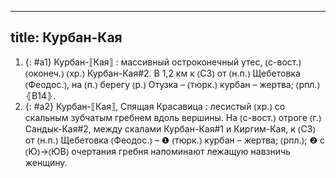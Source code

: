 
---
title: Курбан-Кая
---
1. {: #a1} Курбан-⟦Кая⟧
: массивный остроконечный утес, ⦅с-вост.⦆ ⦅оконеч.⦆ ⦅хр.⦆ Курбан-Кая#2. В 1,2 км к ⦅СЗ⦆ от ⦅н.п.⦆ Щебетовка ⦅Феодос.⦆, на ⦅п.⦆ берегу ⦅р.⦆ Отузка – ⦅тюрк.⦆ курбан – жертва; ⦅рпл.⦆ ⦃В14⦄.
2. {: #a2} Курбан-⟦Кая⟧, Спящая Красавица
: лесистый ⦅хр.⦆ со скальным зубчатым гребнем вдоль вершины. На ⦅с-вост.⦆ отроге ⦅г.⦆ Сандык-Кая#2, между скалами Курбан-Кая#1 и Киргим-Кая, к ⦅СЗ⦆ от ⦅н.п.⦆ Щебетовка ⦅Феодос.⦆ – ❶ ⦅тюрк.⦆ курбан – жертва; ⦅рпл.⦆; ❷ с ⦅Ю⦆→⦅ЮВ⦆ очертания гребня напоминают лежащую навзничь женщину.
